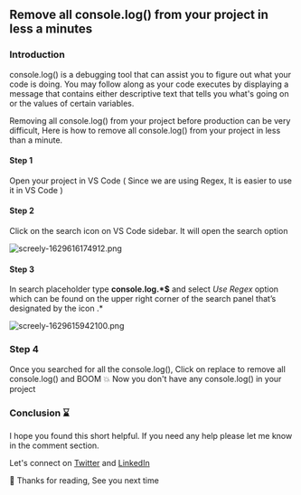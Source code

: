 ## Remove all console.log() from your project in less a minutes

### Introduction
console.log() is a debugging tool that can assist you to figure out what your code is doing. You may follow along as your code executes by displaying a message that contains either descriptive text that tells you what's going on or the values of certain variables.

Removing all console.log() from your project before production can be very difficult, Here is how to remove all console.log() from your project in less than a minute. 

#### Step 1
Open your project in VS Code ( Since we are using Regex, It is easier to use it in VS Code )
#### Step 2
Click on the search icon on VS Code sidebar. It will open the search option


![screely-1629616174912.png](https://cdn.hashnode.com/res/hashnode/image/upload/v1629616183162/Fgyrdj09S.png)
#### Step 3
In search placeholder type **console.log.*$** and select *Use Regex* option which can be found on the upper right corner of the search panel that’s designated by the icon .*


![screely-1629615942100.png](https://cdn.hashnode.com/res/hashnode/image/upload/v1629615946510/4Y5GzqNq0.png)

### Step 4
Once you searched for all the console.log(), Click on replace to remove all console.log()
and BOOM 💥 Now you don't have any console.log() in your project

### Conclusion ⌛

I hope you found this short helpful. If you need any help please let me know in the comment section. 

Let's connect on  [Twitter](https://twitter.com/suhailkakar)  and  [LinkedIn](https://www.linkedin.com/in/suhailkakar/)  

👋 Thanks for reading, See you next time